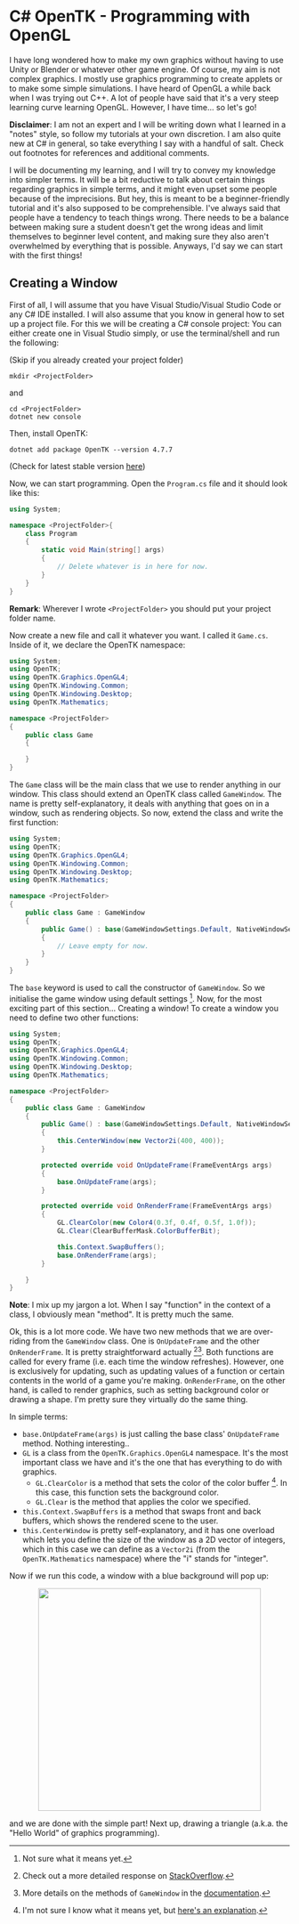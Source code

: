 # C# OpenTK - Programming with OpenGL

I have long wondered how to make my own graphics without having to use Unity or Blender or whatever other game engine. Of course, my aim is not complex graphics. I mostly use graphics programming to create applets or to make some simple simulations. I have heard of OpenGL a while back when I was trying out C++. A lot of people have said that it's a very steep learning curve learning OpenGL. However, I have time... so let's go!

**Disclaimer**: I am not an expert and I will be writing down what I learned in a "notes" style, so follow my tutorials at your own discretion. I am also quite new at C# in general, so take everything I say with a handful of salt. Check out footnotes for references and additional comments.

I will be documenting my learning, and I will try to convey my knowledge into simpler terms. It will be a bit reductive to talk about certain things regarding graphics in simple terms, and it might even upset some people because of the imprecisions. But hey, this is meant to be a beginner-friendly tutorial and it's also supposed to be comprehensible. I've always said that people have a tendency to teach things wrong. There needs to be a balance between making sure a student doesn't get the wrong ideas and limit themselves to beginner level content, and making sure they also aren't overwhelmed by everything that is possible. Anyways, I'd say we can start with the first things!

## Creating a Window

First of all, I will assume that you have Visual Studio/Visual Studio Code or any C# IDE installed. I will also assume that you know in general how to set up a project file. For this we will be creating a C# console project: You can either create one in Visual Studio simply, or use the terminal/shell and run the following:

(Skip if you already created your project folder)
```shell
mkdir <ProjectFolder>
```
and
```shell
cd <ProjectFolder>
dotnet new console
```
Then, install OpenTK:
```shell
dotnet add package OpenTK --version 4.7.7
```
(Check for latest stable version [here](https://www.nuget.org/packages/OpenTK/))

Now, we can start programming. Open the `Program.cs` file and it should look like this:

```CS
using System;

namespace <ProjectFolder>{
    class Program 
    {
        static void Main(string[] args)
        {
            // Delete whatever is in here for now.
        }
    }
}
```

**Remark**: Wherever I wrote `<ProjectFolder>` you should put your project folder name.

Now create a new file and call it whatever you want. I called it `Game.cs`. Inside of it, we declare the OpenTK namespace:

```CS
using System;
using OpenTK;
using OpenTK.Graphics.OpenGL4;
using OpenTK.Windowing.Common;
using OpenTK.Windowing.Desktop;
using OpenTK.Mathematics;

namespace <ProjectFolder>
{
    public class Game
    {

    }
}
```

The `Game` class will be the main class that we use to render anything in our window. This class should extend an OpenTK class called `GameWindow`. The name is pretty self-explanatory, it deals with anything that goes on in a window, such as rendering objects. So now, extend the class and write the first function:

```CS
using System;
using OpenTK;
using OpenTK.Graphics.OpenGL4;
using OpenTK.Windowing.Common;
using OpenTK.Windowing.Desktop;
using OpenTK.Mathematics;

namespace <ProjectFolder>
{
    public class Game : GameWindow
    {
        public Game() : base(GameWindowSettings.Default, NativeWindowSettings.Default) 
        { 
            // Leave empty for now.
        }
    }
}
```

The `base` keyword is used to call the constructor of `GameWindow`. So we initialise the game window using default settings [^1]. Now, for the most exciting part of this section... Creating a window! To create a window you need to define two other functions:

```CS
using System;
using OpenTK;
using OpenTK.Graphics.OpenGL4;
using OpenTK.Windowing.Common;
using OpenTK.Windowing.Desktop;
using OpenTK.Mathematics;

namespace <ProjectFolder>
{
    public class Game : GameWindow
    {
        public Game() : base(GameWindowSettings.Default, NativeWindowSettings.Default) 
        { 
            this.CenterWindow(new Vector2i(400, 400));
        }

        protected override void OnUpdateFrame(FrameEventArgs args)
        {
            base.OnUpdateFrame(args);
        }

        protected override void OnRenderFrame(FrameEventArgs args) 
        {
            GL.ClearColor(new Color4(0.3f, 0.4f, 0.5f, 1.0f));
            GL.Clear(ClearBufferMask.ColorBufferBit);

            this.Context.SwapBuffers();
            base.OnRenderFrame(args);
        }

    }
}
```
**Note**: I mix up my jargon a lot. When I say "function" in the context of a class, I obviously mean "method". It is pretty much the same.

Ok, this is a lot more code. We have two new methods that we are over-riding from the `GameWindow` class. One is `OnUpdateFrame` and the other `OnRenderFrame`. It is pretty straightforward actually [^2][^3]. Both functions are called for every frame (i.e. each time the window refreshes). However, one is exclusively for updating, such as updating values of a function or certain contents in the world of a game you're making. `OnRenderFrame`, on the other hand, is called to render graphics, such as setting background color or drawing a shape. I'm pretty sure they virtually do the same thing.

In simple terms:
- `base.OnUpdateFrame(args)` is just calling the base class' `OnUpdateFrame` method. Nothing interesting..
- `GL` is a class from the `OpenTK.Graphics.OpenGL4` namespace. It's the most important class we have and it's the one that has everything to do with graphics.
  - `GL.ClearColor` is a method that sets the color of the color buffer [^4]. In this case, this function sets the background color.
  - `GL.Clear` is the method that applies the color we specified.
- `this.Context.SwapBuffers` is a method that swaps front and back buffers, which shows the rendered scene to the user.
- `this.CenterWindow` is pretty self-explanatory, and it has one overload which lets you define the size of the window as a 2D vector of integers, which in this case we can define as a `Vector2i` (from the `OpenTK.Mathematics` namespace) where the "i" stands for "integer".

Now if we run this code, a window with a blue background will pop up:

<div align="center">
<img src="https://user-images.githubusercontent.com/79821802/222937363-62b0fae1-374d-4f13-bef5-c54d2a7cfe9d.png" width=400/>
</div>

and we are done with the simple part! Next up, drawing a triangle (a.k.a. the "Hello World" of graphics programming).

[^1]: Not sure what it means yet.
[^2]: Check out a more detailed response on [StackOverflow](https://stackoverflow.com/a/23552542/18637675).
[^3]: More details on the methods of `GameWindow` in the [documentation](https://opentk.net/api/OpenTK.Windowing.Desktop.GameWindow.html#methods).
[^4]: I'm not sure I know what it means yet, but [here's an explanation](http://what-when-how.com/opengl-programming-guide/buffers-and-their-uses-the-framebuffer-opengl-programming/).
